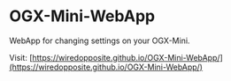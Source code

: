 # OGX-Mini-WebApp
WebApp for changing settings on your OGX-Mini.

Visit: [https://wiredopposite.github.io/OGX-Mini-WebApp/](https://wiredopposite.github.io/OGX-Mini-WebApp/)